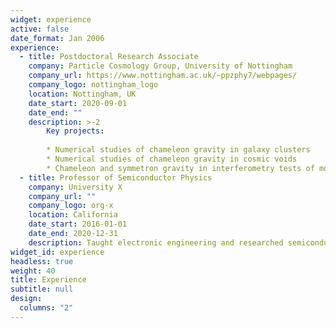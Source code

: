 ```yaml
---
widget: experience
active: false
date_format: Jan 2006
experience:
  - title: Postdoctoral Research Associate
    company: Particle Cosmology Group, University of Nottingham
    company_url: https://www.nottingham.ac.uk/~ppzphy7/webpages/
    company_logo: nottingham_logo
    location: Nottingham, UK
    date_start: 2020-09-01
    date_end: ""
    description: >-2
        Key projects:
        
        * Numerical studies of chameleon gravity in galaxy clusters
        * Numerical studies of chameleon gravity in cosmic voids
        * Chameleon and symmetron gravity in interferometry tests of modified gravity.
  - title: Professor of Semiconductor Physics
    company: University X
    company_url: ""
    company_logo: org-x
    location: California
    date_start: 2016-01-01
    date_end: 2020-12-31
    description: Taught electronic engineering and researched semiconductor physics.
widget_id: experience
headless: true
weight: 40
title: Experience
subtitle: null
design:
  columns: "2"
---
```


